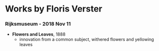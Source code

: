 # Works by Floris Verster

### Rijksmuseum - 2018 Nov 11
- **Flowers and Leaves**, 1888
    - innovation from a common subject, withered flowers and yellowing leaves